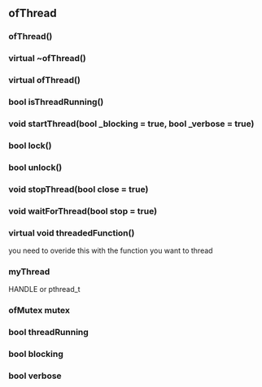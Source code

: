 ## ofThread ##

### ofThread() ### 

### virtual ~ofThread() ### 

### virtual ofThread() ### 

### bool isThreadRunning() ### 

### void startThread(bool _blocking = true, bool _verbose = true) ### 

### bool lock() ### 

### bool unlock() ### 

### void stopThread(bool close = true) ### 

### void waitForThread(bool stop = true) ### 

### virtual void threadedFunction() ### 
you need to overide this with the function you want to thread



### myThread ###
HANDLE or pthread_t

### ofMutex mutex ### 

### bool threadRunning ### 

### bool blocking ### 

### bool verbose ### 


